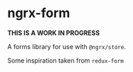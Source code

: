 # ngrx-form

**THIS IS A WORK IN PROGRESS**

A forms library for use with `@ngrx/store`.

Some inspiration taken from `redux-form`
